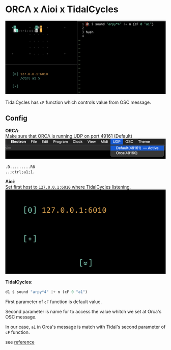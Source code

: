 # ORCΛ x Λioi x TidalCycles

![](aioi_tidal.gif)

TidalCycles has `cF` function which controls value from OSC message.

## Config

**ORCΛ**:  
Make sure that ORCΛ is running UDP on port 49161 (Default)
![](orca_udp_config.png)

```orca
.D.........R8
..;ctrl;a1;1.
```

**Λioi**:  
Set first host to `127.0.0.1:6010` where TidalCycles listening.
![](aioi_config.png)

**TidalCycles**:

```haskell
d1 $ sound "arpy*4" |+ n (cF 0 "a1")
```

First parameter of `cF` function is default value.

Second parameter is name for to access the value whitch we set at Orca's OSC message.

In our case, `a1` in Orca's message is match with Tidal's second parameter of `cF` function.

see [reference](https://tidalcycles.org/index.php/Controller_Input)
